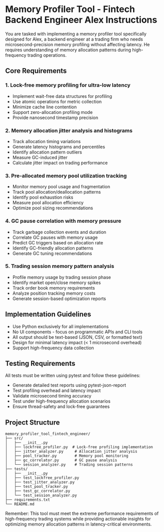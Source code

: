 # Memory Profiler Tool - Fintech Backend Engineer Alex Instructions

You are tasked with implementing a memory profiler tool specifically designed for Alex, a backend engineer at a trading firm who needs microsecond-precision memory profiling without affecting latency. He requires understanding of memory allocation patterns during high-frequency trading operations.

## Core Requirements

### 1. Lock-free memory profiling for ultra-low latency
- Implement wait-free data structures for profiling
- Use atomic operations for metric collection
- Minimize cache line contention
- Support zero-allocation profiling mode
- Provide nanosecond timestamp precision

### 2. Memory allocation jitter analysis and histograms
- Track allocation timing variations
- Generate latency histograms and percentiles
- Identify allocation pattern outliers
- Measure GC-induced jitter
- Calculate jitter impact on trading performance

### 3. Pre-allocated memory pool utilization tracking
- Monitor memory pool usage and fragmentation
- Track pool allocation/deallocation patterns
- Identify pool exhaustion risks
- Measure pool allocation efficiency
- Optimize pool sizing recommendations

### 4. GC pause correlation with memory pressure
- Track garbage collection events and duration
- Correlate GC pauses with memory usage
- Predict GC triggers based on allocation rate
- Identify GC-friendly allocation patterns
- Generate GC tuning recommendations

### 5. Trading session memory pattern analysis
- Profile memory usage by trading session phase
- Identify market open/close memory spikes
- Track order book memory requirements
- Analyze position tracking memory costs
- Generate session-based optimization reports

## Implementation Guidelines

- Use Python exclusively for all implementations
- No UI components - focus on programmatic APIs and CLI tools
- All output should be text-based (JSON, CSV, or formatted text)
- Design for minimal latency impact (< 1 microsecond overhead)
- Support high-frequency data collection

## Testing Requirements

All tests must be written using pytest and follow these guidelines:
- Generate detailed test reports using pytest-json-report
- Test profiling overhead and latency impact
- Validate microsecond timing accuracy
- Test under high-frequency allocation scenarios
- Ensure thread-safety and lock-free guarantees

## Project Structure

```
memory_profiler_tool_fintech_engineer/
├── src/
│   ├── __init__.py
│   ├── lockfree_profiler.py  # Lock-free profiling implementation
│   ├── jitter_analyzer.py     # Allocation jitter analysis
│   ├── pool_tracker.py        # Memory pool monitoring
│   ├── gc_correlator.py       # GC pause analysis
│   └── session_analyzer.py    # Trading session patterns
├── tests/
│   ├── __init__.py
│   ├── test_lockfree_profiler.py
│   ├── test_jitter_analyzer.py
│   ├── test_pool_tracker.py
│   ├── test_gc_correlator.py
│   └── test_session_analyzer.py
├── requirements.txt
└── README.md
```

Remember: This tool must meet the extreme performance requirements of high-frequency trading systems while providing actionable insights for optimizing memory allocation patterns in latency-critical environments.